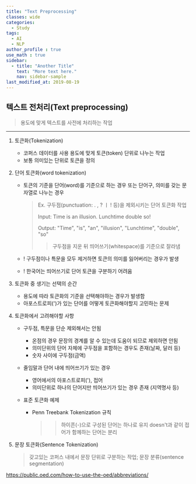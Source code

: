 ```yaml
---
title: "Text Preprocessing"
classes: wide
categories:
  - Study
tags:
  - AI
  - NLP
author_profile : true
use_math : true
sidebar:
  - title: "Another Title"
    text: "More text here."
    nav: sidebar-sample
last_modified_at: 2019-08-19
---
```


## 텍스트 전처리(Text preprocessing)

> 용도에 맞게 텍스트를 사전에 처리하는 작업	

---

1. 토큰화(Tokenization)

   - 코퍼스 데이터를 사용 용도에 맞게 토큰(token) 단위로 나누는 작업
   - 보통 의미있는 단위로 토큰을 정의

2. 단어 토큰화(word tokenization)

   - 토큰의 기준을 단어(word)를 기준으로 하는 경우 또는 단어구, 의미를 갖는 문자열로 나누는 경우

     > Ex. 구두점(punctuation: . , ? ㅣ ! 등)을 제외시키는 단어 토큰화 작업
     >
     > Input: Time is an illusion. Lunchtime double so!
     >
     > Output: "Time", "is", "an", "illusion", "Lunchtime", "double", "so"
     >
     > > 구두점을 지운 뒤 띄어쓰기(whitespace)를 기준으로 잘라냄

   - ! 구두점이나 특문을 모두 제거하면 토큰의 의미를 잃어버리는 경우가 발생

   - ! 한국어는 띄어쓰기로 단어 토큰을 구분하기 어려움

3. 토큰화 중 생기는 선택의 순간

   - 용도에 따라 토큰화의 기준을 선택해야하는 경우가 발생함
   - 아포스트로피(')가 있는 단어를 어떻게 토큰화해야할지 고민하는 문제

4. 토큰화에서 고려해야할 사항

   - 구두점, 특문을 단순 제외해서는 안됨

     - 온점의 경우 문장의 경계를 알 수 있는데 도움이 되므로 제외하면 안됨
     - 의미단위의 단어 자체에 구두점을 포함하는 경우도 존재(날짜, 달러 등)
     - 숫자 사이에 구두점(금액)

   - 줄임말과 단어 내에 띄어쓰기가 있는 경우

     - 영어에서의 아포스트로피('), 접어
     - 의미단위로 하나의 단어지만 띄어쓰기가 있는 경우 존재 (지역명사 등)

   - 표준 토큰화 예제

     - Penn Treebank Tokenization 규칙

       > > 하이픈(-)으로 구성된 단어는 하나로 유지
       > > doesn't과 같이 접어가 함께하는 단어는 분리

5. 문장 토큰화(Sentence Tokenization)

   > 갖고있는 코퍼스 내에서 문장 단위로 구분하는 작업; 문장 분류(sentence segmentation)

   

https://public.oed.com/how-to-use-the-oed/abbreviations/

